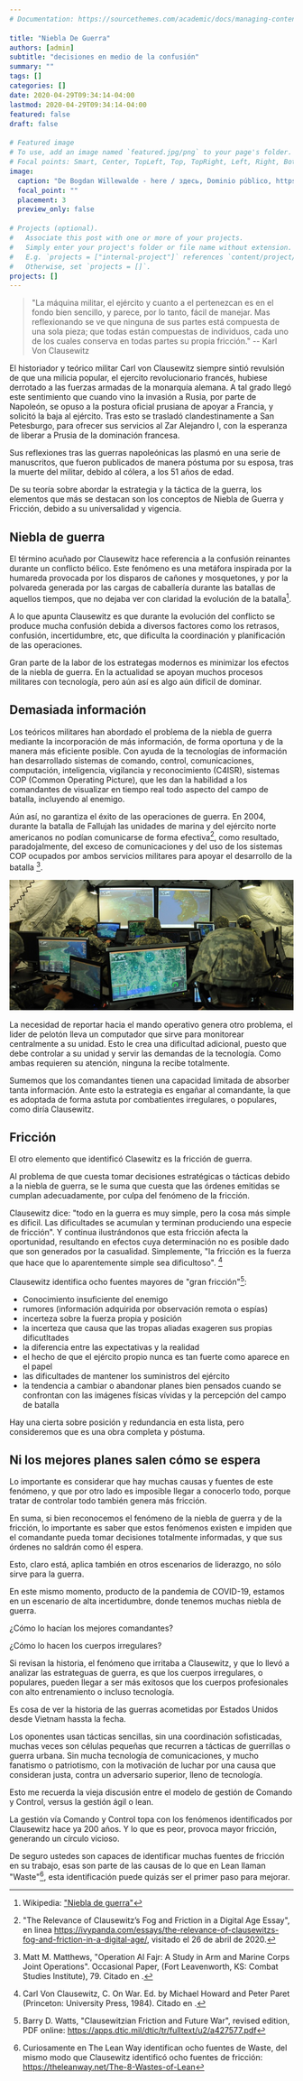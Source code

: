 ```yaml
---
# Documentation: https://sourcethemes.com/academic/docs/managing-content/

title: "Niebla De Guerra"
authors: [admin]
subtitle: "decisiones en medio de la confusión"
summary: ""
tags: []
categories: []
date: 2020-04-29T09:34:14-04:00
lastmod: 2020-04-29T09:34:14-04:00
featured: false
draft: false

# Featured image
# To use, add an image named `featured.jpg/png` to your page's folder.
# Focal points: Smart, Center, TopLeft, Top, TopRight, Left, Right, BottomLeft, Bottom, BottomRight.
image:
  caption: "De Bogdan Willewalde - here / здесь, Dominio público, https://commons.wikimedia.org/w/index.php?curid=5186303"
  focal_point: ""
  placement: 3
  preview_only: false

# Projects (optional).
#   Associate this post with one or more of your projects.
#   Simply enter your project's folder or file name without extension.
#   E.g. `projects = ["internal-project"]` references `content/project/deep-learning/index.md`.
#   Otherwise, set `projects = []`.
projects: []
---
```


> "La máquina militar, el ejército y cuanto a el pertenezcan es en el fondo bien sencillo, y parece, por lo tanto, fácil de manejar. Mas reflexionando se ve que ninguna de sus partes está compuesta de una sola pieza; que todas están compuestas de individuos, cada uno de los cuales conserva en todas partes su propia fricción." -- Karl Von Clausewitz

El historiador y teórico militar Carl von Clausewitz siempre sintió revulsión de que una milicia popular, el ejercito revolucionario francés, hubiese derrotado a las fuerzas armadas de la monarquía alemana. A tal grado llegó este sentimiento que cuando vino la invasión a Rusia, por parte de Napoleón, se opuso a la postura oficial prusiana de apoyar a Francia, y solicitó la baja al ejército. Tras esto se trasladó clandestinamente a San Petesburgo, para ofrecer sus servicios al Zar Alejandro I, con la esperanza de liberar a Prusia de la dominación francesa.

Sus reflexiones tras las guerras napoleónicas las plasmó en una serie de manuscritos, que fueron publicados de manera póstuma por su esposa, tras la muerte del militar, debido al cólera, a los 51 años de edad.

De su teoría sobre abordar la estrategia y la táctica de la guerra, los elementos que más se destacan son los conceptos de Niebla de Guerra y Fricción, debido a su universalidad y vigencia.

## Niebla de guerra

El término acuñado por Clausewitz hace referencia a la confusión reinantes durante un conflicto bélico. Este fenómeno es una metáfora inspirada por la humareda provocada por los disparos de cañones y mosquetones, y por la polvareda generada por las cargas de caballería durante las batallas de aquellos tiempos, que no dejaba ver con claridad la evolución de la batalla[^1].

A lo que apunta Clausewitz es que durante la evolución del conflicto se produce mucha confusión debida a diversos factores como los retrasos, confusión, incertidumbre, etc, que dificulta la coordinación y planificación de las operaciones.

Gran parte de la labor de los estrategas modernos es minimizar los efectos de la niebla de guerra. En la actualidad se apoyan muchos procesos militares con tecnología, pero aún así es algo aún difícil de dominar.

## Demasiada información

Los teóricos militares han abordado el problema de la niebla de guerra mediante la incorporación de más información, de forma oportuna y de la manera más eficiente posible. Con ayuda de la tecnologías de información han desarrollado sistemas de comando, control, comunicaciones, computación, inteligencia, vigilancia y reconocimiento (C4ISR), sistemas COP (Common Operating Picture), que les dan la habilidad a los comandantes de visualizar en tiempo real todo aspecto del campo de batalla, incluyendo al enemigo.

Aún así, no garantiza el éxito de las operaciones de guerra. En 2004, durante la batalla de Fallujah las unidades de marina y del ejército norte americanos no podían comunicarse de forma efectiva[^2], como resultado, paradojalmente, del exceso de comunicaciones y del uso de los sistemas COP ocupados por ambos servicios militares para apoyar el desarrollo de la batalla [^3].

![](cop.jpeg)

La necesidad de reportar hacia el mando operativo genera otro problema, el lider de pelotón lleva un computador que sirve para monitorear centralmente a su unidad. Esto le crea una dificultad adicional, puesto que debe controlar a su unidad y servir las demandas de la tecnología. Como ambas requieren su atención, ninguna la recibe totalmente.

Sumemos que los comandantes tienen una capacidad limitada de absorber tanta información. Ante esto la estrategia es engañar al comandante, la que es adoptada de forma astuta por combatientes irregulares, o populares, como diría Clausewitz.

## Fricción

El otro elemento que identificó Clasewitz es la fricción de guerra.

Al problema de que cuesta tomar decisiones estratégicas o tácticas debido a la niebla de guerra, se le suma que cuesta que las órdenes emitidas se cumplan adecuadamente, por culpa del fenómeno de la fricción.

Clausewitz dice: "todo en la guerra es muy simple, pero la cosa más simple es dificil. Las dificultades se acumulan y terminan produciendo una especie de fricción". Y continua ilustrándonos que esta fricción afecta la oportunidad, resultando en efectos cuya determinación no es posible dado que son generados por la casualidad. Simplemente, "la fricción es la fuerza que hace que lo aparentemente simple sea dificultoso". [^4]

Clausewitz identifica ocho fuentes mayores de "gran fricción"[^5]:

- Conocimiento insuficiente del enemigo
- rumores (información adquirida por observación remota o espías)
- incerteza sobre la fuerza propia y posición
- la incerteza que causa que las tropas aliadas exageren sus propias dificutltades
- la diferencia entre las expectativas y la realidad
- el hecho de que el ejército propio nunca es tan fuerte como aparece en el papel
- las dificultades de mantener los suministros del ejército
- la tendencia a cambiar o abandonar planes bien pensados cuando se confrontan  con las imágenes físicas vívidas y la percepción del campo de batalla

Hay una cierta sobre posición y redundancia en esta lista, pero consideremos que es una obra completa y póstuma.

## Ni los mejores planes salen cómo se espera

Lo importante es considerar que hay muchas causas y fuentes de este fenómeno, y que por otro lado es imposible llegar a conocerlo todo, porque tratar de controlar todo también genera más fricción.

En suma, si bien reconocemos el fenómeno de la niebla de guerra y de la fricción, lo importante es saber que estos fenómenos existen e impiden que el comandante pueda tomar decisiones totalmente informadas, y que sus órdenes no saldrán como él espera.

Esto, claro está, aplica también en otros escenarios de liderazgo, no sólo sirve para la guerra.

En este mismo momento, producto de la pandemia de COVID-19, estamos en un escenario de alta incertidumbre, donde tenemos muchas niebla de guerra.

¿Cómo lo hacían los mejores comandantes?

¿Cómo lo hacen los cuerpos irregulares?

Si revisan la historia, el fenómeno que irritaba a Clausewitz, y que lo llevó a analizar las estrateguas de guerra, es que los cuerpos irregulares, o populares, pueden llegar a ser más exitosos que los cuerpos profesionales con alto entrenamiento o incluso tecnología.

Es cosa de ver la historia de las guerras acometidas por Estados Unidos desde Vietnam hassta la fecha.

Los oponentes usan tácticas sencillas, sin una coordinación sofisticadas, muchas veces son células pequeñas que recurren a tácticas de guerrillas o guerra urbana. Sin mucha tecnología de comunicaciones, y mucho fanatismo o patriotismo, con la motivación de luchar por una causa que consideran justa, contra un adversario superior, lleno de tecnología.

Esto me recuerda la vieja discusión entre el modelo de gestión de Comando y Control, versus la gestión ágil o lean.

La gestión vía Comando y Control topa con los fenómenos identificados por Clausewitz hace ya 200 años. Y lo que es peor, provoca mayor fricción, generando un círculo vicioso.

De seguro ustedes son capaces de identificar muchas fuentes de fricción en su trabajo, esas son parte de las causas de lo que en Lean llaman "Waste"[^6], esta identificación puede quizás ser el primer paso para mejorar.

[^1]: Wikipedia: ["Niebla de guerra"](https://es.wikipedia.org/wiki/Niebla_de_guerra)

[^2]: "The Relevance of Clausewitz’s Fog and Friction in a Digital Age Essay", en linea <https://ivypanda.com/essays/the-relevance-of-clausewitzs-fog-and-friction-in-a-digital-age/>, visitado el 26 de abril de 2020.

[^3]: Matt M. Matthews, "Operation Al Fajr: A Study in Arm and Marine Corps Joint Operations". Occasional Paper, (Fort Leavenworth, KS: Combat Studies Institute), 79. Citado en [^2].

[^4]:  Carl Von Clausewitz, C. On War. Ed. by Michael Howard and Peter Paret (Princeton: University Press, 1984). Citado en [^2].

[^5]: Barry D. Watts, "Clausewitzian Friction and Future War", revised edition, PDF online: <https://apps.dtic.mil/dtic/tr/fulltext/u2/a427577.pdf>

[^6]: Curiosamente en The Lean Way identifican ocho fuentes de Waste, del mismo modo que Clausewitz identificó ocho fuentes de fricción: <https://theleanway.net/The-8-Wastes-of-Lean>
